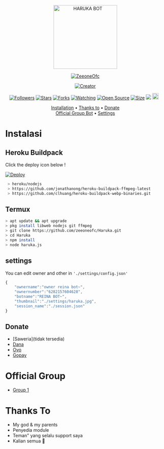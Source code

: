 <p align="center">
<img src="https://github.com/zeeoneofc/Haruka/blob/v1/settings/haruka.jpg" alt="HARUKA BOT" width="200"/>

<p align="center">
    <a href="https://zeeoneofc.github.io">
        <img
            src="https://readme-typing-svg.herokuapp.com?size=15&width=280&lines=Thank+for+using+haruka+bot+🤗"
            alt="ZeeoneOfc"
        />
    </a>
</p>

</p>
<p align="center">
<a href="https://zeeoneofc.github.io"><img title="Creator" src="https://img.shields.io/badge/Creator-ZeeoneOfc-red.svg?style=for-the-badge&logo=github"></a>
</p>
<p align="center">
<a href="https://github.com/zeeoneofc/followers"><img title="Followers" src="https://img.shields.io/github/followers/zeeoneofc?color=red&style=flat-square"></a>
<a href="https://github.com/zeeoneofc/Haruka/stargazers/"><img title="Stars" src="https://img.shields.io/github/stars/zeeoneofc/Haruka?color=blue&style=flat-square"></a>
<a href="https://github.com/zeeoneofc/Haruka/network/members"><img title="Forks" src="https://img.shields.io/github/forks/zeeoneofc/Haruka?color=red&style=flat-square"></a>
<a href="https://github.com/zeeoneofc/Haruka/watchers"><img title="Watching" src="https://img.shields.io/github/watchers/zeeoneofc/Haruka?label=Watchers&color=blue&style=flat-square"></a>
<a href="https://github.com/zeeoneofc/Haruka"><img title="Open Source" src="https://badges.frapsoft.com/os/v2/open-source.svg?v=103"></a>
<a href="https://github.com/zeeoneofc/Haruka/"><img title="Size" src="https://img.shields.io/github/repo-size/zeeoneofc/Haruka?style=flat-square&color=green"></a>
<a href="https://hits.seeyoufarm.com"><img src="https://hits.seeyoufarm.com/api/count/incr/badge.svg?url=https%3A%2F%2Fgithub.com%2Fzeeoneofc%2FHaruka&count_bg=%2379C83D&title_bg=%23555555&icon=probot.svg&icon_color=%2300FF6D&title=hits&edge_flat=false"/></a>
<a href="https://github.com/zeeoneofc/Haruka/graphs/commit-activity"><img height="20" src="https://img.shields.io/badge/Maintained%3F-yes-green.svg"></a>&nbsp;&nbsp;
</p>

<p align="center">
  <a href="https://github.com/zeeoneofc/Haruka#instalasi">Installation</a> •
  <a href="https://github.com/zeeoneofc/Haruka#thanks-to">Thanks to</a> •
  <a href="https://github.com/zeeoneofc/Haruka#donate">Donate</a></br>
  <a href="https://github.com/zeeoneofc/Haruka#Official-Group"> Official Group Bot</a> •
  <a href="https://github.com/zeeoneofc/Haruka#settings">Settings</a>

</p>
</div>


# Instalasi
## Heroku Buildpack

Click the deploy icon below !

[![Deploy](https://www.herokucdn.com/deploy/button.svg)](https://heroku.com/deploy?template=https://github.com/zeeoneofc/Haruka)

```bash
 > heroku/nodejs
 > https://github.com/jonathanong/heroku-buildpack-ffmpeg-latest
 > https://github.com/clhuang/heroku-buildpack-webp-binaries.git
```

## Termux
```bash
> apt update && apt upgrade
> pkg install libweb nodejs git ffmpeg
> git clone https://github.com/zeeoneofc/Haruka.git
> cd Haruka
> npm install
> node haruka.js
```

## settings
You can edit owner and other in `'./settings/config.json'`

```ts
{
	"ownername":"owner reina bot~",
	"ownernumber":"6282157604628",
	"botname":"REINA BOT~",
	"thumbnail":"./settings/haruka.jpg",
	"session_name":"./session.json"
}
```
## Donate
- [Saweria](tidak tersedia)
- [Dana](081944435802)
- [Ovo](081944435802)
- [Gopay](081944435802)

# Official Group
- [Group 1](https://chat.whatsapp.com/E9jlxljiQip28DoVIlU2sq)

# Thanks To
- My god & my parents
- Penyedia module
- Teman" yang selalu support saya
- Kalian semua 🛐
